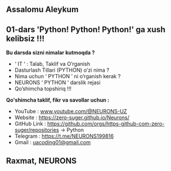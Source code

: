 ## Assalomu Aleykum 
## 01-dars 'Python! Python! Python!' ga xush kelibsiz !!!

**Bu darsda sizni nimalar kutmoqda ?** 

 - ‘ IT ‘ : Talab, Taklif va O’rganish 
 -  Dasturlash Tillari (PYTHON) o’zi nima ? 
 -  Nima uchun ‘ PYTHON ’ ni o’rganish kerak ? 
 -  NEURONS ‘ PYTHON ’ darslik rejasi 
 -  Qo’shimcha topshiriq !!!

**Qo'shimcha taklif, fikr va savollar uchun :**

 - YouTube : www.youtube.com/@NEURONS-UZ 
 - Website : https://zero-suger.github.io/Neurons/ 
 - GitHub Link : https://github.com/orgs/https-github-com-zero-suger/repositories  -> Python
 - Telegram : https://t.me/NEURONS199816 
 - Gmail : uacoding01@gmail.com

## Raxmat, NEURONS
